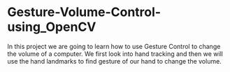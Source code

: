 # Gesture-Volume-Control-using_OpenCV
In this project we are going to learn how to use Gesture Control to change the volume of a computer. We first look into hand tracking and then we will use the hand landmarks to find gesture of our hand to change the volume.
